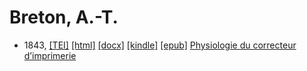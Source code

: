 # Breton, A.-T.

* 1843,  <a title="Source XML/TEI" class="file tei" href="https://hurlus.github.io/tei/breton1843_correcteur.xml">[TEI]</a>  <a title="HTML une page" class="file html" href="https://hurlus.github.io/breton/breton1843_correcteur.html">[html]</a>  <a title="Bureautique (LibreOffice, MS.Word)" class="file docx" href="https://hurlus.github.io/breton/breton1843_correcteur.docx">[docx]</a>  <a title="Amazon.kindle" class="file mobi" href="https://hurlus.github.io/breton/breton1843_correcteur.mobi">[kindle]</a>  <a title="EPUB, pour liseuses et téléphones" class="file epub" href="https://hurlus.github.io/breton/breton1843_correcteur.epub">[epub]</a>  <a href="https://hurlus.github.io/breton/breton1843_correcteur.html">Physiologie du correcteur d’imprimerie</a>
